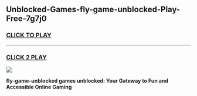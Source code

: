 
## Unblocked-Games-fly-game-unblocked-Play-Free-7g7j0
<h3>
<a href="https://premium76.site?title=fly-game-unblocked&ref=10A">CLICK TO PLAY</a></h3>
<hr>

<h3>
<a href="https://premium76.site?title=fly-game-unblocked&ref=10A">CLICK 2 PLAY</a>
  
</h3>

<a href="https://premium76.site?title=fly-game-unblocked&ref=10A"><img src="https://clearcache.store/games.png"></a>


**fly-game-unblocked games unblocked: Your Gateway to Fun and Accessible Online Gaming**
